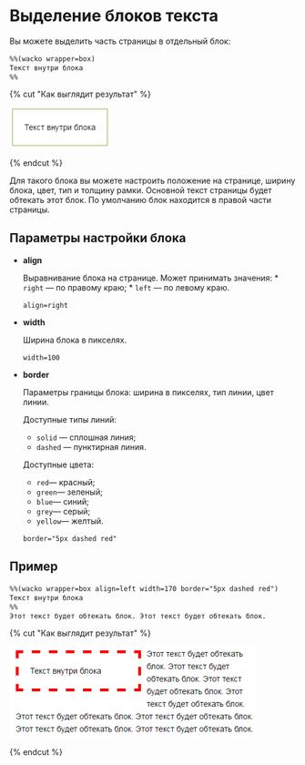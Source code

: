 # Выделение блоков текста

Вы можете выделить часть страницы в отдельный блок:

```
%%(wacko wrapper=box)
Текст внутри блока
%%
```

{% cut "Как выглядит результат" %}

![](../../_assets/wiki/wrapper_box_simple.png)

{% endcut %}

Для такого блока вы можете настроить положение на странице, ширину блока, цвет, тип и толщину рамки. Основной текст страницы будет обтекать этот блок. По умолчанию блок находится в правой части страницы.

 ## Параметры настройки блока

* **align**

    Выравнивание блока на странице. Может принимать значения:
      * `right` — по правому краю;
      * `left` — по левому краю.
    
    ```
    align=right
    ```

* **width**

    Ширина блока в пикселях. 
    ```
    width=100
    ```

* **border**
    
    Параметры границы блока: ширина в пикселях, тип линии, цвет линии. 
    
    Доступные типы линий:
    - `solid` — сплошная линия;
    - `dashed` — пунктирная линия.
    
    Доступные цвета:
    - `red`— красный;
    - `green`— зеленый;
    - `blue`— синий;
    - `grey`— серый;
    - `yellow`— желтый.

    ```
    border="5px dashed red"
    ```

## Пример
```
%%(wacko wrapper=box align=left width=170 border="5px dashed red")
Текст внутри блока
%%
Этот текст будет обтекать блок. Этот текст будет обтекать блок.
```

{% cut "Как выглядит результат" %}

![](../../_assets/wiki/wrapper_box.png)

{% endcut %}